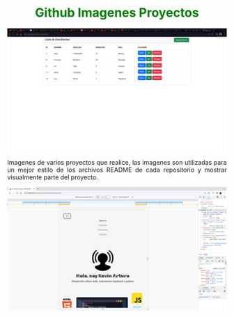 <h1 align="center" style="color: green">Github Imagenes Proyectos</h1>


![alt text](https://raw.githubusercontent.com/KevoTHRASHER/Images-Github-Repositories/main/Alumnos%20CRUD/Alumnos%20CRUD%201.png?raw=true)

<p align="justify">Imagenes de varios proyectos que realice, las imagenes son utilizadas para un mejor estilo de los archivos README de cada repositorio y mostrar visualmente parte del proyecto.</p>


![alt text](https://github.com/KevoTHRASHER/Images-Github-Repositories/blob/main/Portafolio%20Bootstrap/Portafolio%202.png?raw=true)

